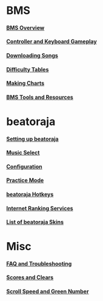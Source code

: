 # BMS
#### [BMS Overview](BMS-Overview)
#### [Controller and Keyboard Gameplay](Controller-and-Keyboard-Gameplay)
#### [Downloading Songs](Downloading-Songs)
#### [Difficulty Tables](Difficulty-Tables)
#### [Making Charts](Making-Charts)
#### [BMS Tools and Resources](BMS-Tools-and-Resources)

# beatoraja
#### [Setting up beatoraja]()
#### [Music Select](Music-Select)
#### [Configuration](Configuration)
#### [Practice Mode](Practice-Mode)
#### [beatoraja Hotkeys](Hotkeys)
#### [Internet Ranking Services](Internet-Ranking-Services)
#### [List of beatoraja Skins](List-of-beatoraja-Skins)

# Misc
#### [FAQ and Troubleshooting](FAQ-and-Troubleshooting)
#### [Scores and Clears](Scores-and-Clears)
#### [Scroll Speed and Green Number](Scroll-Speed-and-Green-Number)